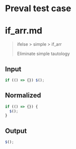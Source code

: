 # Preval test case

# if_arr.md

> ifelse > simple > if_arr
>
> Eliminate simple tautology

## Input

`````js filename=intro
if (() => {}) $();
`````

## Normalized

`````js filename=intro
if (() => {}) {
  $();
}
`````

## Output

`````js filename=intro
$();
`````
